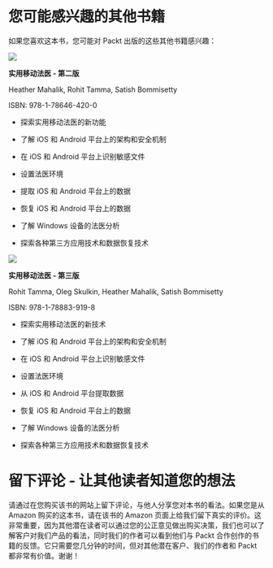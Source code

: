 # 您可能感兴趣的其他书籍

如果您喜欢这本书，您可能对 Packt 出版的这些其他书籍感兴趣：

![](https://prod.packtpub.com/in/networking-and-servers/practical-mobile-forensics-second-edition)

**实用移动法医 - 第二版**

Heather Mahalik, Rohit Tamma, Satish Bommisetty

ISBN: 978-1-78646-420-0

+   探索实用移动法医的新功能

+   了解 iOS 和 Android 平台上的架构和安全机制

+   在 iOS 和 Android 平台上识别敏感文件

+   设置法医环境

+   提取 iOS 和 Android 平台上的数据

+   恢复 iOS 和 Android 平台上的数据

+   了解 Windows 设备的法医分析

+   探索各种第三方应用技术和数据恢复技术

![](https://www.packtpub.com/networking-and-servers/practical-mobile-forensics-third-edition)

**实用移动法医 - 第三版**

Rohit Tamma, Oleg Skulkin, Heather Mahalik, Satish Bommisetty

ISBN: 978-1-78883-919-8

+   探索实用移动法医的新技术

+   了解 iOS 和 Android 平台上的架构和安全机制

+   在 iOS 和 Android 平台上识别敏感文件

+   设置法医环境

+   从 iOS 和 Android 平台提取数据

+   恢复 iOS 和 Android 平台上的数据

+   了解 Windows 设备的法医分析

+   探索各种第三方应用技术和数据恢复技术

# 留下评论 - 让其他读者知道您的想法

请通过在您购买该书的网站上留下评论，与他人分享您对本书的看法。如果您是从 Amazon 购买的这本书，请在该书的 Amazon 页面上给我们留下真实的评价。这非常重要，因为其他潜在读者可以通过您的公正意见做出购买决策，我们也可以了解客户对我们产品的看法，同时我们的作者可以看到他们与 Packt 合作创作的书籍的反馈。它只需要您几分钟的时间，但对其他潜在客户、我们的作者和 Packt 都非常有价值。谢谢！
